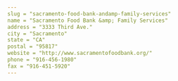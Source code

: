 ```yaml
---
slug = "sacramento-food-bank-andamp-family-services"
name = "Sacramento Food Bank &amp; Family Services"
address = "3333 Third Ave."
city = "Sacramento"
state = "CA"
postal = "95817"
website = "http://www.sacramentofoodbank.org/"
phone = "916-456-1980"
fax = "916-451-5920"
---
```

